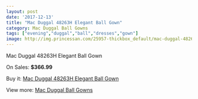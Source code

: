 ```yaml
---
layout: post
date: '2017-12-13'
title: "Mac Duggal 48263H Elegant Ball Gown"
category: Mac Duggal Ball Gowns
tags: ["evening","duggal","ball","dresses","gown"]
image: http://img.princessan.com/25957-thickbox_default/mac-duggal-48263h-elegant-ball-gown.jpg
---
```

Mac Duggal 48263H Elegant Ball Gown

On Sales: **$366.99**
<a href="https://www.princessan.com/en/11947-mac-duggal-48263h-elegant-ball-gown.html"><amp-img layout="responsive" width="600" height="600" src="//img.princessan.com/25957-thickbox_default/mac-duggal-48263h-elegant-ball-gown.jpg" alt="Mac Duggal 48263H Elegant Ball Gown 0" /></a>
<a href="https://www.princessan.com/en/11947-mac-duggal-48263h-elegant-ball-gown.html"><amp-img layout="responsive" width="600" height="600" src="//img.princessan.com/25959-thickbox_default/mac-duggal-48263h-elegant-ball-gown.jpg" alt="Mac Duggal 48263H Elegant Ball Gown 1" /></a>
<a href="https://www.princessan.com/en/11947-mac-duggal-48263h-elegant-ball-gown.html"><amp-img layout="responsive" width="600" height="600" src="//img.princessan.com/25958-thickbox_default/mac-duggal-48263h-elegant-ball-gown.jpg" alt="Mac Duggal 48263H Elegant Ball Gown 2" /></a>

Buy it: [Mac Duggal 48263H Elegant Ball Gown](https://www.princessan.com/en/11947-mac-duggal-48263h-elegant-ball-gown.html "Mac Duggal 48263H Elegant Ball Gown")

View more: [Mac Duggal Ball Gowns](https://www.princessan.com/en/84- "Mac Duggal Ball Gowns")